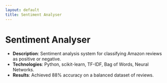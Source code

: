 ---layout: defaulttitle: Sentiment Analyser---# Sentiment Analyser- **Description**: Sentiment analysis system for classifying Amazon reviews as positive or negative.- **Technologies**: Python, scikit-learn, TF-IDF, Bag of Words, Neural Networks.- **Results**: Achieved 88% accuracy on a balanced dataset of reviews.